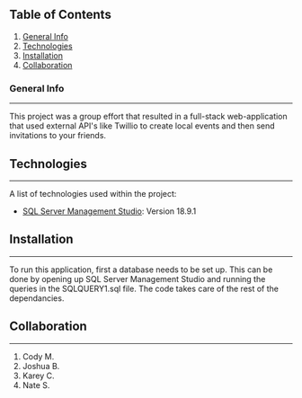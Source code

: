## Table of Contents
1. [General Info](#general-info)
2. [Technologies](#technologies)
3. [Installation](#installation)
4. [Collaboration](#collaboration)
### General Info
***
This project was a group effort that resulted in a full-stack web-application that used external API's like Twillio to create local events and then send invitations to your friends.
## Technologies
***
A list of technologies used within the project:
* [SQL Server Management Studio](https://docs.microsoft.com/en-us/sql/ssms/download-sql-server-management-studio-ssms?view=sql-server-ver15): Version 18.9.1
## Installation
***
To run this application, first a database needs to be set up. This can be done by opening up SQL Server Management Studio and running the queries in the SQLQUERY1.sql file. The code takes care of the rest of the dependancies.
## Collaboration
***
1) Cody M.
2) Joshua B.
3) Karey C.
4) Nate S.
